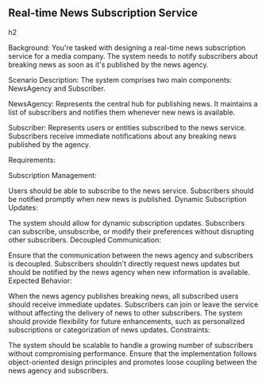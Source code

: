 <h2>Real-time News Subscription Service</h2>h2 

Background: You're tasked with designing a real-time news subscription service for a media company. The system needs to notify subscribers about breaking news as soon as it's published by the news agency.

Scenario Description: The system comprises two main components: NewsAgency and Subscriber.

NewsAgency: Represents the central hub for publishing news. It maintains a list of subscribers and notifies them whenever new news is available.

Subscriber: Represents users or entities subscribed to the news service. Subscribers receive immediate notifications about any breaking news published by the agency.

Requirements:

Subscription Management:

Users should be able to subscribe to the news service.
Subscribers should be notified promptly when new news is published.
Dynamic Subscription Updates:

The system should allow for dynamic subscription updates. Subscribers can subscribe, unsubscribe, or modify their preferences without disrupting other subscribers.
Decoupled Communication:

Ensure that the communication between the news agency and subscribers is decoupled. Subscribers shouldn't directly request news updates but should be notified by the news agency when new information is available.
Expected Behavior:

When the news agency publishes breaking news, all subscribed users should receive immediate updates.
Subscribers can join or leave the service without affecting the delivery of news to other subscribers.
The system should provide flexibility for future enhancements, such as personalized subscriptions or categorization of news updates.
Constraints:

The system should be scalable to handle a growing number of subscribers without compromising performance.
Ensure that the implementation follows object-oriented design principles and promotes loose coupling between the news agency and subscribers.
